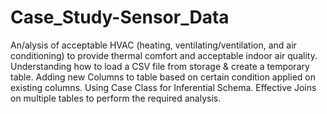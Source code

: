 # Case_Study-Sensor_Data
An/alysis of acceptable HVAC (heating, ventilating/ventilation, and air conditioning) to provide thermal comfort and  acceptable indoor air quality. Understanding how to load a CSV file from storage &amp; create a temporary table. Adding new Columns to table based on certain condition applied on existing columns. Using Case Class for Inferential Schema. Effective Joins on multiple tables to perform the required analysis.
